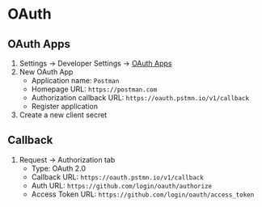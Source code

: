 # OAuth

<!--
https://github.com/postmanlabs/postman-app-support/issues/9390
-->

## OAuth Apps

1. Settings -> Developer Settings -> [OAuth Apps](https://github.com/settings/developers)
2. New OAuth App
   - Application name: `Postman`
   - Homepage URL: `https://postman.com`
   - Authorization callback URL: `https://oauth.pstmn.io/v1/callback`
   - Register application
3. Create a new client secret

## Callback

1. Request -> Authorization tab
   - Type: OAuth 2.0
   - Callback URL: `https://oauth.pstmn.io/v1/callback`
   - Auth URL: `https://github.com/login/oauth/authorize`
   - Access Token URL: `https://github.com/login/oauth/access_token`
